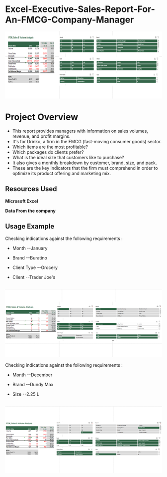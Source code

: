 # Excel-Executive-Sales-Report-For-An-FMCG-Company-Manager
<p align="center">
  <a href="[https://quotes-web-app.herokuapp.com/](https://github.com/KamgangAnthony/Excel-Executive-Sales-Report-For-An-FMCG-Company-Manager/blob/main/Photos/FullDeliveredMarginSalesAndVolumeAnalysis.png)">
    <img src="https://github.com/KamgangAnthony/Excel-Executive-Sales-Report-For-An-FMCG-Company-Manager/blob/main/Photos/FullDeliveredMarginSalesAndVolumeAnalysis.png" alt="Sales-Report-For-An-FMCG-Company-Manager">
  </a>
</p>


# Project Overview

* This report provides managers with information on sales volumes, revenue, and profit margins.
* It's for Drinko, a firm in the FMCG (fast-moving consumer goods) sector.
* Which items are the most profitable?
* Which packages do clients prefer?
* What is the ideal size that customers like to purchase?
* It also gives a monthly breakdown by customer, brand, size, and pack.
* These are the key indicators that the firm must comprehend in order to optimize its product offering and marketing mix.



## Resources Used


**Microsoft Excel**


**Data From the company**



## Usage Example

<p align="left">
<p>
Checking indications against the following requirements :


*    Month --January


*    Brand --Buratino


*    Client Type --Grocery


*    Client --Trader Joe's
</p>
&nbsp
&nbsp
  <a href="https://github.com/KamgangAnthony/Excel-Executive-Sales-Report-For-An-FMCG-Company-Manager/blob/main/Photos/image.png">
    <img src="https://github.com/KamgangAnthony/Excel-Executive-Sales-Report-For-An-FMCG-Company-Manager/blob/main/Photos/image.png" alt="Logo">
  </a>
</p>

<p align="left">
<p>

Checking indications against the following requirements :


*    Month --December


*    Brand --Dundy Max


*    Size --2.25 L

</p>
&nbsp
&nbsp
  <a href="https://github.com/KamgangAnthony/Excel-Executive-Sales-Report-For-An-FMCG-Company-Manager/blob/main/Photos/Image1.png">
    <img src="https://github.com/KamgangAnthony/Excel-Executive-Sales-Report-For-An-FMCG-Company-Manager/blob/main/Photos/Image1.png" alt="Logo">
  </a>
</p>

